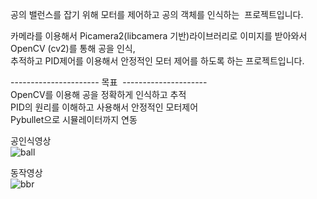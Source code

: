 공의 밸런스를 잡기 위해 모터를 제어하고 공의 객체를 인식하는  프로젝트입니다.

카메라를 이용해서 Picamera2(libcamera 기반)라이브러리로 이미지를 받아와서 OpenCV (cv2)를 통해 공을 인식,  
추적하고 PID제어를 이용해서 안정적인 모터 제어를 하도록 하는 프로젝트입니다.

---------------------- 목표  ---------------------  
OpenCV를 이용해 공을 정확하게 인식하고 추적  
PID의 원리를 이해하고 사용해서 안정적인 모터제어  
Pybullet으로 시뮬레이터까지 연동  



공인식영상  
![ball](https://github.com/user-attachments/assets/bc539559-c051-4893-992d-a977a46fa279)



동작영상  
![bbr](https://github.com/user-attachments/assets/9d9a7ccb-f29c-4c8e-bb3e-a081bc743fe6)


